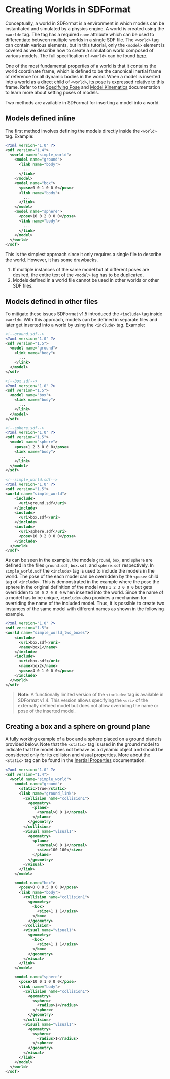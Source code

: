 # Creating Worlds in SDFormat

Conceptually, a world in SDFormat is a environment in which models can be
instantiated and simulated by a physics engine. A world is created using the
`<world>` tag. The tag has a required `name` attribute which can be used to
differentiate between multiple worlds in a single SDF file. The `<world>` tag
can contain various elements, but in this tutorial, only the `<model>` element
is covered as we describe how to create a simulation world composed of various
models. The full specification of `<world>` can be found
[here](http://sdformat.org/spec?ver=1.4&elem=world).

One of the most fundamental properties of a world is that it contains the world
coordinate frame, which is defined to be the canonical inertial frame of
reference for all dynamic bodies in the world. When a model is inserted into
a world as a direct child of `<world>`, its pose is expressed relative to this
frame. Refer to the [Specifying Pose](/tutorials?tut=specify_pose) and [Model
Kinematics](/tutorials?tut=spec_model_kinematics) documentation to learn more
about setting poses of models.

Two methods are available in SDFormat for inserting a model into a world.

## Models defined inline

The first method involves defining the models directly inside the `<world>`
tag. Example:

```xml
<?xml version="1.0" ?>
<sdf version="1.4">
  <world name="simple_world">
    <model name="ground">
      <link name="body">
        ...
      </link>
    </model>
    <model name="box">
      <pose>0 0 1 0 0 0</pose>
      <link name="body">
        ...
      </link>
    </model>
    <model name="sphere">
      <pose>10 0 2 0 0 0</pose>
      <link name="body">
        ...
      </link>
    </model>
  </world>
</sdf>
```
This is the simplest approach since it only requires a single file to describe
the world. However, it has some drawbacks.

1. If multiple instances of the same model but at different poses are desired,
   the entire text of the `<model>` tag has to be duplicated.
1. Models defined in a world file cannot be used in other worlds or other SDF
   files.

## Models defined in other files

To mitigate these issues SDFormat v1.5 introduced the `<include>` tag inside
`<world>`. With this approach, models can be defined in separate files and
later get inserted into a world by using the `<include>` tag. Example:

```xml
<!--ground.sdf-->
<?xml version="1.0" ?>
<sdf version="1.5">
  <model name="ground">
    <link name="body">
      ...
    </link>
  </model>
</sdf>
```

```xml
<!--box.sdf-->
<?xml version="1.0" ?>
<sdf version="1.5">
  <model name="box">
    <link name="body">
      ...
    </link>
  </model>
</sdf>
```

```xml
<!--sphere.sdf-->
<?xml version="1.0" ?>
<sdf version="1.5">
  <model name="sphere">
    <pose>1 2 3 0 0 0</pose>
    <link name="body">
      ...
    </link>
  </model>
</sdf>
```

```xml
<!--simple_world.sdf-->
<?xml version="1.0" ?>
<sdf version="1.5">
<world name="simple_world">
    <include>
      <uri>ground.sdf</uri>      
    </include>
    <include>
      <uri>box.sdf</uri>      
    </include>
    <include>
      <uri>sphere.sdf</uri>      
      <pose>10 0 2 0 0 0</pose>
    </include>
  </world>
</sdf>
```

As can be seen in the example, the models `ground`, `box`, and `sphere` are
defined in the files `ground.sdf`, `box.sdf`, and `sphere.sdf` respectively. In
`simple_world.sdf` the `<include>` tag is used to include the models in the
world. The pose of the each model can be overridden by the `<pose>` child tag
of `<include>`. This is demonstrated in the example where the pose the sphere
in the original definition of the model was `1 2 3 0 0 0` but gets overridden
to `10 0 2 0 0 0` when inserted into the world. Since the name of a model has
to be unique, `<include>` also provides a mechanism for overriding the name of
the included model. Thus, it is possible to create two instances of the same
model with different names as shown in the following example.

```xml
<?xml version="1.0" ?>
<sdf version="1.5">
<world name="simple_world_two_boxes">
    <include>
      <uri>box.sdf</uri>      
      <name>box1</name>
    </include>
    <include>
      <uri>box.sdf</uri>      
      <name>box2</name>
      <pose>4 0 1 0 0 0</pose>
    </include>
  </world>
</sdf>
```

> **Note**: A functionally limited version of the `<include>` tag is available
> in SDFormat v1.4. This version allows specifying the `<uri>` of the
> externally defined model but does not allow overriding the name or pose of
> the inserted model.

## Creating a box and a sphere on ground plane

A fully working example of a box and a sphere placed on a ground plane is
provided below. Note that the `<static>` tag is used in the ground model to
indicate that the model does not behave as a dynamic object and should be
considered only for its collision and visual properties. More about the
`<static>` tag can be found in the [Inertial
Properties](/tutorials?tut=spec_inertial) documentation.

```xml
<?xml version="1.0" ?>
<sdf version="1.4">
  <world name="simple_world">
    <model name="ground">
      <static>true</static>
      <link name="ground_link">
        <collision name="collision1">
          <geometry>
            <plane>
              <normal>0 0 1</normal>
            </plane>
          </geometry>
        </collision>
        <visual name="visual1">
          <geometry>
            <plane>
              <normal>0 0 1</normal>
              <size>100 100</size>
            </plane>
          </geometry>
        </visual>
      </link>
    </model>

    <model name="box">
      <pose>0 0 0.5 0 0 0</pose>
      <link name="body">
        <collision name="collision1">
          <geometry>
            <box>
              <size>1 1 1</size>
            </box>
          </geometry>
        </collision>
        <visual name="visual1">
          <geometry>
            <box>
              <size>1 1 1</size>
            </box>
          </geometry>
        </visual>
      </link>
    </model>

    <model name="sphere">
      <pose>10 0 1 0 0 0</pose>
      <link name="body">
        <collision name="collision1">
          <geometry>
            <sphere>
              <radius>1</radius>
            </sphere>
          </geometry>
        </collision>
        <visual name="visual1">
          <geometry>
            <sphere>
              <radius>1</radius>
            </sphere>
          </geometry>
        </visual>
      </link>
    </model>
  </world>
</sdf>
```

